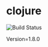 # clojure

![Build Status](https://travis-ci.org/cyber-dojo-languages/clojure.svg?branch=master)

Version=1.8.0
